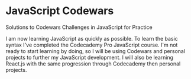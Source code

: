 # JavaScript Codewars
Solutions to Codewars Challenges in JavaScript for Practice

I am now learning JavaScript as quickly as possible. To learn the basic syntax I've completed the Codecademy Pro JavaScript course. I'm not ready to start learning by doing, so I will be using Codewars and personal projects to further my JavaScript development. I will also be learning React.js with the same progression through Codecademy then personal projects.
